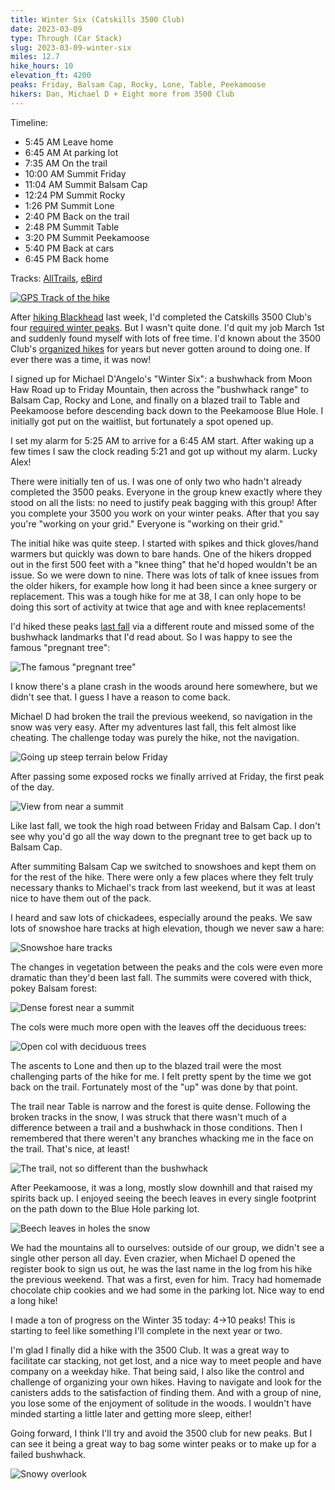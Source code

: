 ```yaml
---
title: Winter Six (Catskills 3500 Club)
date: 2023-03-09
type: Through (Car Stack)
slug: 2023-03-09-winter-six
miles: 12.7
hike_hours: 10
elevation_ft: 4200
peaks: Friday, Balsam Cap, Rocky, Lone, Table, Peekamoose
hikers: Dan, Michael D + Eight more from 3500 Club
---
```


Timeline:

- 5:45 AM Leave home
- 6:45 AM At parking lot
- 7:35 AM On the trail
- 10:00 AM Summit Friday
- 11:04 AM Summit Balsam Cap
- 12:24 PM Summit Rocky
- 1:26 PM Summit Lone
- 2:40 PM Back on the trail
- 2:48 PM Summit Table
- 3:20 PM Summit Peekamoose
- 5:40 PM Back at cars
- 6:45 PM Back home

Tracks: [AllTrails](https://www.alltrails.com/explore/recording/afternoon-hike-324545e--372), [eBird](https://ebird.org/checklist/S130610273)

[![GPS Track of the hike]({{site.baseurl}}/assets/2023-03-09-winter-six/winter-six-track.png)]({{site.baseurl}}/map/?hike=2023-03-09-winter-six)

<!-- excerpt -->

After [hiking Blackhead][blackhead] last week, I'd completed the Catskills 3500 Club's four [required winter peaks]. But I wasn't quite done. I'd quit my job March 1st and suddenly found myself with lots of free time. I'd known about the 3500 Club's [organized hikes] for years but never gotten around to doing one. If ever there was a time, it was now!

<!-- /excerpt -->

I signed up for Michael D'Angelo's "Winter Six": a bushwhack from Moon Haw Road up to Friday Mountain, then across the "bushwhack range" to Balsam Cap, Rocky and Lone, and finally on a blazed trail to Table and Peekamoose before descending back down to the Peekamoose Blue Hole. I initially got put on the waitlist, but fortunately a spot opened up.

I set my alarm for 5:25 AM to arrive for a 6:45 AM start. After waking up a few times I saw the clock reading 5:21 and got up without my alarm. Lucky Alex!

There were initially ten of us. I was one of only two who hadn't already completed the 3500 peaks. Everyone in the group knew exactly where they stood on all the lists: no need to justify peak bagging with this group! After you complete your 3500 you work on your winter peaks. After that you say you're "working on your grid." Everyone is "working on their grid."

The initial hike was quite steep. I started with spikes and thick gloves/hand warmers but quickly was down to bare hands. One of the hikers dropped out in the first 500 feet with a "knee thing" that he'd hoped wouldn't be an issue. So we were down to nine. There was lots of talk of knee issues from the older hikers, for example how long it had been since a knee surgery or replacement. This was a tough hike for me at 38, I can only hope to be doing this sort of activity at twice that age and with knee replacements!

I'd hiked these peaks [last fall][nine] via a different route and missed some of the bushwhack landmarks that I'd read about. So I was happy to see the famous "pregnant tree":

![The famous "pregnant tree"]({{site.baseurl}}/assets/2023-03-09-winter-six/pregnant-tree.jpeg)

I know there's a plane crash in the woods around here somewhere, but we didn't see that. I guess I have a reason to come back.

Michael D had broken the trail the previous weekend, so navigation in the snow was very easy. After my adventures last fall, this felt almost like cheating. The challenge today was purely the hike, not the navigation.

![Going up steep terrain below Friday]({{site.baseurl}}/assets/2023-03-09-winter-six/the-rim.jpeg)

After passing some exposed rocks we finally arrived at Friday, the first peak of the day.

![View from near a summit]({{site.baseurl}}/assets/2023-03-09-winter-six/peak-view.jpeg)

Like last fall, we took the high road between Friday and Balsam Cap. I don't see why you'd go all the way down to the pregnant tree to get back up to Balsam Cap.

After summiting Balsam Cap we switched to snowshoes and kept them on for the rest of the hike. There were only a few places where they felt truly necessary thanks to Michael's track from last weekend, but it was at least nice to have them out of the pack.

I heard and saw lots of chickadees, especially around the peaks. We saw lots of snowshoe hare tracks at high elevation, though we never saw a hare:

![Snowshoe hare tracks]({{site.baseurl}}/assets/2023-03-09-winter-six/snowshoe-hare.jpeg)

The changes in vegetation between the peaks and the cols were even more dramatic than they'd been last fall. The summits were covered with thick, pokey Balsam forest:

![Dense forest near a summit]({{site.baseurl}}/assets/2023-03-09-winter-six/dense-forest.jpeg)

The cols were much more open with the leaves off the deciduous trees:

![Open col with deciduous trees]({{site.baseurl}}/assets/2023-03-09-winter-six/open-col.jpeg)

The ascents to Lone and then up to the blazed trail were the most challenging parts of the hike for me. I felt pretty spent by the time we got back on the trail. Fortunately most of the "up" was done by that point.

The trail near Table is narrow and the forest is quite dense. Following the broken tracks in the snow, I was struck that there wasn't much of a difference between a trail and a bushwhack in those conditions. Then I remembered that there weren't any branches whacking me in the face on the trail. That's nice, at least!

![The trail, not so different than the bushwhack]({{site.baseurl}}/assets/2023-03-09-winter-six/back-on-the-trail.jpeg)

After Peekamoose, it was a long, mostly slow downhill and that raised my spirits back up. I enjoyed seeing the beech leaves in every single footprint on the path down to the Blue Hole parking lot.

![Beech leaves in holes the snow]({{site.baseurl}}/assets/2023-03-09-winter-six/beech-leaves.jpeg)

We had the mountains all to ourselves: outside of our group, we didn't see a single other person all day. Even crazier, when Michael D opened the register book to sign us out, he was the last name in the log from his hike the previous weekend. That was a first, even for him. Tracy had homemade chocolate chip cookies and we had some in the parking lot. Nice way to end a long hike!

I made a ton of progress on the Winter 35 today: 4→10 peaks! This is starting to feel like something I'll complete in the next year or two.

I'm glad I finally did a hike with the 3500 Club. It was a great way to facilitate car stacking, not get lost, and a nice way to meet people and have company on a weekday hike. That being said, I also like the control and challenge of organizing your own hikes. Having to navigate and look for the canisters adds to the satisfaction of finding them. And with a group of nine, you lose some of the enjoyment of solitude in the woods. I wouldn't have minded starting a little later and getting more sleep, either!

Going forward, I think I'll try and avoid the 3500 club for new peaks. But I can see it being a great way to bag some winter peaks or to make up for a failed bushwhack.

![Snowy overlook]({{site.baseurl}}/assets/2023-03-09-winter-six/snowy-overlook.jpeg)

[blackhead]: /catskills/2023/03/05/2023-03-05-winter-blackhead.html
[required winter peaks]: http://catskill-3500-club.org/peaks.php
[organized hikes]: http://catskill-3500-club.org/schedule.php
[nine]: /catskills/2022/09/28/2022-09-28-the-nine.html
